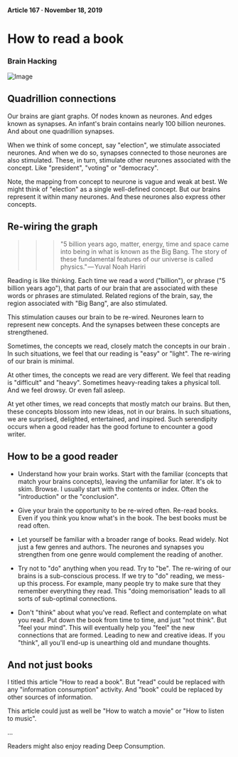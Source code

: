 #### Article 167 · November 18, 2019

# How to read a book

### Brain Hacking

![Image](https://cdn-images-1.medium.com/max/800/1*n6rjTaBRacGFvFO_Il0y4g.jpeg)

## Quadrillion connections

Our brains are giant graphs. Of nodes known as neurones. And edges known as synapses. An infant's brain contains nearly 100 billion neurones. And about one quadrillion synapses.

When we think of some concept, say "election", we stimulate associated neurones. And when we do so, synapses connected to those neurones are also stimulated. These, in turn, stimulate other neurones associated with the concept. Like "president", "voting" or "democracy".

Note, the mapping from concept to neurone is vague and weak at best. We might think of "election" as a single well-defined concept. But our brains represent it within many neurones. And these neurones also express other concepts.

## Re-wiring the graph

>>> "5 billion years ago, matter, energy, time and space came into being in what is known as the Big Bang. The story of these fundamental features of our universe is called physics." — Yuval Noah Hariri

Reading is like thinking. Each time we read a word ("billion"), or phrase ("5 billion years ago"), that parts of our brain that are associated with these words or phrases are stimulated. Related regions of the brain, say, the region associated with "Big Bang", are also stimulated.

This stimulation causes our brain to be re-wired. Neurones learn to represent new concepts. And the synapses between these concepts are strengthened.

Sometimes, the concepts we read, closely match the concepts in our brain . In such situations, we feel that our reading is "easy" or "light". The re-wiring of our brain is minimal.

At other times, the concepts we read are very different. We feel that reading is "difficult" and "heavy". Sometimes heavy-reading takes a physical toll. And we feel drowsy. Or even fall asleep.

At yet other times, we read concepts that mostly match our brains. But then, these concepts blossom into new ideas, not in our brains. In such situations, we are surprised, delighted, entertained, and inspired. Such serendipity occurs when a good reader has the good fortune to encounter a good writer.

## How to be a good reader

* Understand how your brain works. Start with the familiar (concepts that match your brains concepts), leaving the unfamiliar for later. It's ok to skim. Browse. I usually start with the contents or index. Often the "introduction" or the "conclusion".

* Give your brain the opportunity to be re-wired often. Re-read books. Even if you think you know what's in the book. The best books must be read often.

* Let yourself be familiar with a broader range of books. Read widely. Not just a few genres and authors. The neurones and synapses you strengthen from one genre would complement the reading of another.

* Try not to "do" anything when you read. Try to "be". The re-wiring of our brains is a sub-conscious process. If we try to "do" reading, we mess-up this process. For example, many people try to make sure that they remember everything they read. This "doing memorisation" leads to all sorts of sub-optimal connections.

* Don't "think" about what you've read. Reflect and contemplate on what you read. Put down the book from time to time, and just "not think". But "feel your mind". This will eventually help you "feel" the new connections that are formed. Leading to new and creative ideas. If you "think", all you'll end-up is unearthing old and mundane thoughts.

## And not just books

I titled this article "How to read a book". But "read" could be replaced with any "information consumption" activity. And "book" could be replaced by other sources of information.

This article could just as well be "How to watch a movie" or "How to listen to music".

...

Readers might also enjoy reading Deep Consumption.